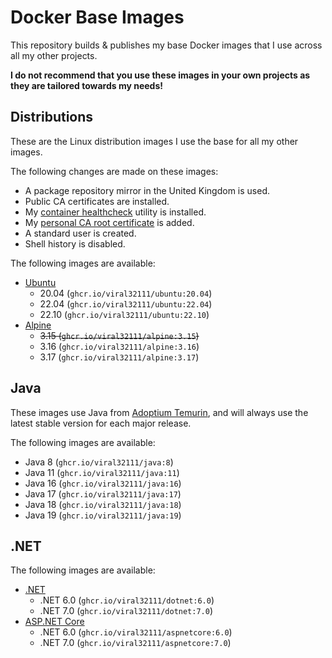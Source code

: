# Docker Base Images

This repository builds & publishes my base Docker images that I use across all my other projects.

**I do not recommend that you use these images in your own projects as they are tailored towards my needs!**

## Distributions

These are the Linux distribution images I use the base for all my other images.

The following changes are made on these images:
 * A package repository mirror in the United Kingdom is used.
 * Public CA certificates are installed.
 * My [container healthcheck](https://github.com/viral32111/healthcheck) utility is installed.
 * My [personal CA root certificate](Context/viral32111.crt) is added.
 * A standard user is created.
 * Shell history is disabled.

The following images are available:
* [Ubuntu](https://github.com/viral32111/docker-base-images/pkgs/container/ubuntu)
  * 20.04 (`ghcr.io/viral32111/ubuntu:20.04`)
  * 22.04 (`ghcr.io/viral32111/ubuntu:22.04`)
  * 22.10 (`ghcr.io/viral32111/ubuntu:22.10`)
* [Alpine](https://github.com/viral32111/docker-base-images/pkgs/container/alpine)
  * ~~3.15 (`ghcr.io/viral32111/alpine:3.15`)~~
  * 3.16 (`ghcr.io/viral32111/alpine:3.16`)
  * 3.17 (`ghcr.io/viral32111/alpine:3.17`)

## Java

These images use Java from [Adoptium Temurin](https://adoptium.net/temurin/releases/), and will always use the latest stable version for each major release.

The following images are available:
 * Java 8 (`ghcr.io/viral32111/java:8`)
 * Java 11 (`ghcr.io/viral32111/java:11`)
 * Java 16 (`ghcr.io/viral32111/java:16`)
 * Java 17 (`ghcr.io/viral32111/java:17`)
 * Java 18 (`ghcr.io/viral32111/java:18`)
 * Java 19 (`ghcr.io/viral32111/java:19`)

## .NET

The following images are available:
* [.NET](https://github.com/viral32111/docker-base-images/pkgs/container/dotnet)
  * .NET 6.0 (`ghcr.io/viral32111/dotnet:6.0`)
  * .NET 7.0 (`ghcr.io/viral32111/dotnet:7.0`)
* [ASP.NET Core](https://github.com/viral32111/docker-base-images/pkgs/container/aspnetcore)
  * .NET 6.0 (`ghcr.io/viral32111/aspnetcore:6.0`)
  * .NET 7.0 (`ghcr.io/viral32111/aspnetcore:7.0`)
